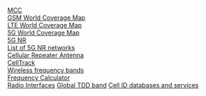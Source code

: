 [MCC](https://en.wikipedia.org/wiki/Mobile_country_code)<br>
[GSM World Coverage Map](https://www.worldtimezone.com/gsm.html)<br>
[LTE World Coverage Map](https://www.worldtimezone.com/4g.html)<br>
[5G World Coverage Map](https://www.worldtimezone.com/5g.html)<br>
[5G NR](https://en.m.wikipedia.org/wiki/5G_NR)<br>
[List of 5G NR networks](https://en.m.wikipedia.org/wiki/List_of_5G_NR_networks)<br>
[Cellular Repeater Antenna](http://people.csail.mit.edu/bkph/cellular_repeater_antenna)<br>
[CellTrack](http://www.afischer-online.de/sos/celltrack/)<br>
[Wireless frequency bands](https://www.sqimway.com/index.html)<br>
[Frequency Calculator](https://www.cellmapper.net/arfcn)<br>
[Radio Interfaces](https://www.frequencycheck.com/interfaces)
[Global TDD band](https://techliberation.com/wp-content/uploads/2013/02/TDD_band.html)
[Cell ID databases and services](https://en.wikipedia.org/wiki/GSM_Cell_ID#Cell_ID_databases_and_services)